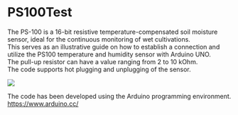 # PS100Test
The PS-100 is a 16-bit resistive temperature-compensated soil moisture sensor, ideal for the continuous monitoring of wet cultivations.  
This serves as an illustrative guide on how to establish a connection and utilize the PS100 temperature and humidity sensor with Arduino UNO.  
The pull-up resistor can have a value ranging from 2 to 10 kOhm.  
The code supports hot plugging and unplugging of the sensor.  

![](https://www.ipposnif.com/img/github/ps100_fritzing.png)  

The code has been developed using the Arduino programming environment.  
https://www.arduino.cc/  

